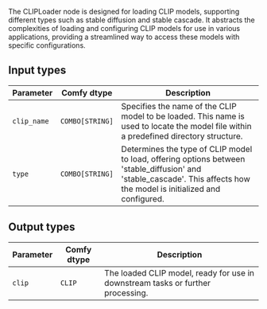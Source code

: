 The CLIPLoader node is designed for loading CLIP models, supporting different types such as stable diffusion and stable cascade. It abstracts the complexities of loading and configuring CLIP models for use in various applications, providing a streamlined way to access these models with specific configurations.
## Input types

| Parameter     | Comfy dtype  | Description |
|---------------|--------------|-------------|
| `clip_name`   | `COMBO[STRING]` | Specifies the name of the CLIP model to be loaded. This name is used to locate the model file within a predefined directory structure. |
| `type`        | `COMBO[STRING]` | Determines the type of CLIP model to load, offering options between 'stable_diffusion' and 'stable_cascade'. This affects how the model is initialized and configured. |

## Output types

| Parameter | Comfy dtype | Description |
|-----------|-------------|-------------|
| `clip`    | `CLIP`      | The loaded CLIP model, ready for use in downstream tasks or further processing. |